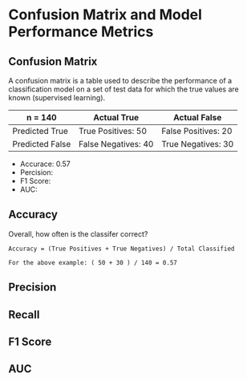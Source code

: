 # Confusion Matrix and Model Performance Metrics

## Confusion Matrix

A confusion matrix is a table used to describe the performance of a classification model on a set of test data for which the true values are known (supervised learning).

|n = 140| Actual True | Actual False |
|-|-|-|
| Predicted True | True Positives: 50 | False Positives: 20 |
| Predicted False | False Negatives: 40 | True Negatives: 30 |

* Accurace: 0.57
* Percision:
* F1 Score:
* AUC: 

## Accuracy

Overall, how often is the classifer correct?

```
Accuracy = (True Positives + True Negatives) / Total Classified

For the above example: ( 50 + 30 ) / 140 = 0.57
```

## Precision

## Recall

## F1 Score

## AUC



